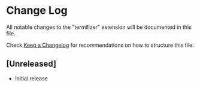 # Change Log

All notable changes to the "termilizer" extension will be documented in this file.

Check [Keep a Changelog](http://keepachangelog.com/) for recommendations on how to structure this file.

## [Unreleased]

- Initial release
